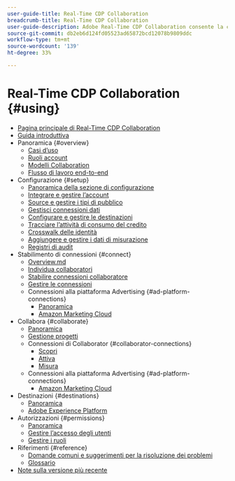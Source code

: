 ```yaml
---
user-guide-title: Real-Time CDP Collaboration
breadcrumb-title: Real-Time CDP Collaboration
user-guide-description: Adobe Real-Time CDP Collaboration consente la condivisione continua e sicura dei dati e la collaborazione tra inserzionisti e editori, semplificando le informazioni sul pubblico in tempo reale e le strategie di marketing personalizzate.
source-git-commit: db2eb6d124fd05523ad65872bcd12078b9809ddc
workflow-type: tm+mt
source-wordcount: '139'
ht-degree: 33%

---
```



# Real-Time CDP Collaboration {#using}

* [Pagina principale di Real-Time CDP Collaboration](./home.md)
* [Guida introduttiva](./quick-start-guide.md)
* Panoramica {#overview}
   * [Casi d’uso](./overview/use-cases.md)
   * [Ruoli account](./overview/roles.md)
   * [Modelli Collaboration](./overview/collaboration-patterns.md)
   * [Flusso di lavoro end-to-end](./overview/end-to-end-workflow.md)
* Configurazione {#setup}
   * [Panoramica della sezione di configurazione](./setup/setup-overview.md)
   * [Integrare e gestire l’account](./setup/onboard-account.md)
   * [Source e gestire i tipi di pubblico](./setup/onboard-audiences.md)
   * [Gestisci connessioni dati](./setup/manage-data-connection.md)
   * [Configurare e gestire le destinazioni](./setup/manage-destinations.md)
   * [Tracciare l’attività di consumo del credito](/help/guide/setup/my-activity.md)
   * [Crosswalk delle identità](./setup/identity-crosswalk.md)
   * [Aggiungere e gestire i dati di misurazione](./setup/onboard-measurement-data.md)
   * [Registri di audit](./setup/audit-logs.md)
* Stabilimento di connessioni {#connect}
   * [Overview.md](./connect/overview.md)
   * [Individua collaboratori](./connect/discover-collaborators.md)
   * [Stabilire connessioni collaboratore](./connect/establishing-connections.md)
   * [Gestire le connessioni](./connect/manage-connections.md)
   * Connessioni alla piattaforma Advertising {#ad-platform-connections}
      * [Panoramica](./connect/advertising-platforms/overview.md)
      * [Amazon Marketing Cloud](./connect/advertising-platforms/amc.md)
* Collabora {#collaborate}
   * [Panoramica](./collaborate/overview.md)
   * [Gestione progetti](./collaborate/manage-projects.md)
   * Connessioni di Collaborator {#collaborator-connections}
      * [Scopri](./collaborate/discover.md)
      * [Attiva](./collaborate/activate.md)
      * [Misura](./collaborate/measure.md)
   * Connessioni alla piattaforma Advertising {#ad-platform-connections}
      * [Amazon Marketing Cloud](./collaborate/advertising-platforms/amc.md)
* Destinazioni {#destinations}
   * [Panoramica](./destinations/overview.md)
   * [Adobe Experience Platform](./destinations/experience-platform.md)
* Autorizzazioni {#permissions}
   * [Panoramica](./permissions/overview.md)
   * [Gestire l’accesso degli utenti](./permissions/manage-user-access.md)
   * [Gestire i ruoli](./permissions/manage-roles.md)
* Riferimenti {#reference}
   * [Domande comuni e suggerimenti per la risoluzione dei problemi](./faqs/common-questions.md)
   * [Glossario](./glossary.md)
* [Note sulla versione più recente](./release-notes/latest.md)
